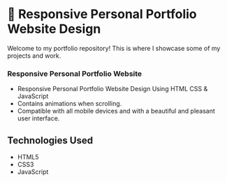 # 💼 Responsive Personal Portfolio Website Design

Welcome to my portfolio repository! This is where I showcase some of my projects and work.

###  Responsive Personal Portfolio Website

- Responsive Personal Portfolio Website Design Using HTML CSS & JavaScript
- Contains animations when scrolling.
- Compatible with all mobile devices and with a beautiful and pleasant user interface.

## Technologies Used

- HTML5
- CSS3
- JavaScript

